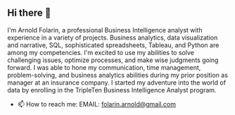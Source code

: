 ## Hi there 👋

I'm Arnold Folarin,  a professional Business Intelligence analyst with experience in a variety of projects. Business analytics, data visualization and narrative, SQL, sophisticated spreadsheets, Tableau, and Python are among my competencies. I'm excited to use my abilities to solve challenging issues, optimize processes, and make wise judgments going forward.  I was able to hone my communication, time management, problem-solving, and business analytics abilities during my prior position as manager at an insurance company. I started my adventure into the world of data by enrolling in the TripleTen Business Intelligence Analyst program.

- 📫 How to reach me: 
EMAIL: folarin.arnold@gmail.com
